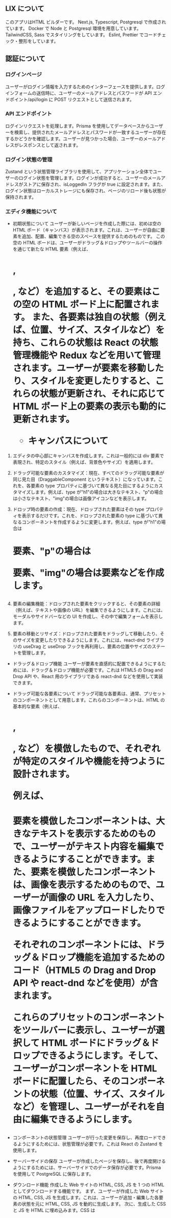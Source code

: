 ## LIX について
このアプリはHTML ビルダーです。
Next.js, Typescript, Postgresql で作成されています。
Docker で Node と Postgresql 環境を用意しています。
TailwindCSS, Sass でスタイリングをしています。
Eslint, Prettier でコードチェック・整形をしています。

## 認証について

### ログインページ

ユーザーがログイン情報を入力するためのインターフェースを提供します。ログインフォームの送信時に、ユーザーのメールアドレスとパスワードが API エンドポイント/api/login に POST リクエストとして送信されます。

### API エンドポイント

ログインリクエストを処理します。Prisma を使用してデータベースからユーザーを検索し、提供されたメールアドレスとパスワードが一致するユーザーが存在するかどうかを確認します。ユーザーが見つかった場合、ユーザーのメールアドレスがレスポンスとして返されます。

### ログイン状態の管理

Zustand という状態管理ライブラリを使用して、アプリケーション全体でユーザーのログイン状態を管理します。ログインが成功すると、ユーザーのメールアドレスがストアに保存され、isLoggedIn フラグが true に設定されます。また、ログイン状態はローカルストレージにも保存され、ページのリロード後も状態が保持されます。

### エディタ機能について

- 初期状態について
  ユーザーが新しいページを作成した際には、初めは空の HTML ボード（キャンバス）が表示されます。これは、ユーザーが自由に要素を追加、配置、編集できる空のスペースを提供するためのものです。
  この空の HTML ボードは、ユーザーがドラッグ＆ドロップやツールバーの操作を通じて新たな HTML 要素（例えば、<h1>, <p>, <img>など）を追加すると、その要素はこの空の HTML ボード上に配置されます。
  また、各要素は独自の状態（例えば、位置、サイズ、スタイルなど）を持ち、これらの状態は React の状態管理機能や Redux などを用いて管理されます。ユーザーが要素を移動したり、スタイルを変更したりすると、これらの状態が更新され、それに応じて HTML ボード上の要素の表示も動的に更新されます。

  - キャンバスについて

1. エディタの中心部にキャンバスを作成します。これは一般的には div 要素で表現され、特定のスタイル（例えば、背景色やサイズ）を適用します。

2. ドラッグ可能な要素のカスタマイズ：現在、すべてのドラッグ可能な要素が同じ見た目（DraggableComponent というテキスト）になっています。これを、各要素の type プロパティに基づいて異なる見た目にするようにカスタマイズします。例えば、type が"h1"の場合は大きなテキスト、"p"の場合は小さなテキスト、"img"の場合は画像アイコンなどを表示します。

3. ドロップ時の要素の作成：現在、ドロップされた要素はその type プロパティを表示するだけです。これを、ドロップされた要素の type に基づいて異なるコンポーネントを作成するように変更します。例えば、type が"h1"の場合は<h1>要素、"p"の場合は<p>要素、"img"の場合は<img>要素などを作成します。

4. 要素の編集機能：ドロップされた要素をクリックすると、その要素の詳細（例えば、テキストや画像の URL）を編集できるようにします。これには、モーダルやサイドバーなどの UI を作成し、その中で編集フォームを表示します。

5. 要素の移動とリサイズ：ドロップされた要素をドラッグして移動したり、そのサイズを変更したりできるようにします。これには、react-dnd ライブラリの useDrag と useDrop フックを再利用し、要素の位置やサイズのステートを管理します。

- ドラッグ＆ドロップ機能
  ユーザーが要素を直感的に配置できるようにするためには、ドラッグ＆ドロップ機能が必要です。これは HTML5 の Drag and Drop API や、React 用のライブラリである react-dnd などを使用して実装できます。

- ドラッグ可能な各要素について
  ドラッグ可能な各要素は、通常、プリセットのコンポーネントとして用意します。これらのコンポーネントは、HTML の基本的な要素（例えば、<h1>, <p>, <img>など）を模倣したもので、それぞれが特定のスタイルや機能を持つように設計されます。

  例えば、<h1>要素を模倣したコンポーネントは、大きなテキストを表示するためのもので、ユーザーがテキスト内容を編集できるようにすることができます。また、<img>要素を模倣したコンポーネントは、画像を表示するためのもので、ユーザーが画像の URL を入力したり、画像ファイルをアップロードしたりできるようにすることができます。

  それぞれのコンポーネントには、ドラッグ＆ドロップ機能を追加するためのコード（HTML5 の Drag and Drop API や react-dnd などを使用）が含まれます。

  これらのプリセットのコンポーネントをツールバーに表示し、ユーザーが選択して HTML ボードにドラッグ＆ドロップできるようにします。そして、ユーザーがコンポーネントを HTML ボードに配置したら、そのコンポーネントの状態（位置、サイズ、スタイルなど）を管理し、ユーザーがそれを自由に編集できるようにします。

- コンポーネントの状態管理
  ユーザーが行った変更を保存し、再度ロードできるようにするためには、状態管理が必要です。これは React の Zustand を使用します。

- サーバーサイドの保存
  ユーザーが作成したページを保存し、後で再度開けるようにするためには、サーバーサイドでのデータ保存が必要です。Prisma を使用して PostgreSQL に保存します。

- ダウンロード機能
  作成した Web サイトの HTML, CSS, JS を 1 つの HTML としてダウンロードする機能です。
  まず、ユーザーが作成した Web サイトの HTML, CSS, JS を生成します。これは、ユーザーが追加・編集した各要素の状態を元に HTML, CSS, JS を動的に生成します。
  次に、生成した CSS と JS を HTML に埋め込みます。CSS は<style>タグ内に、JS は<script>タグ内に埋め込むことができます。
  最後に、生成した HTML をダウンロードできるようにします。これは、JavaScript の Blob オブジェクトと URL.createObjectURL()メソッドを使用して、生成した HTML を表す URL を作成し、その URL を<a>タグの href 属性に設定することで実現できます。そして、<a>タグの download 属性を設定することで、リンクをクリックしたときにファイルがダウンロードされるようにします。

- リアルタイムプレビュー
  ユーザーがページを編集すると同時に、その変更がリアルタイムでプレビューに反映されます。これにより、ユーザーは自分が行っている変更がどのように見えるかをすぐに確認することができます。

- リッチなコンポーネントライブラリ
  テキスト、画像、ビデオ、マップ、ボタンなど、さまざまな種類のコンポーネントを提供しています。これらのコンポーネントは、ユーザーが自分のウェブサイトに追加して自由にカスタマイズできます。

- テンプレート
  ユーザーが自分のウェブサイトの作成を始めるための多数のプロフェッショナルなテンプレートを提供しています。

